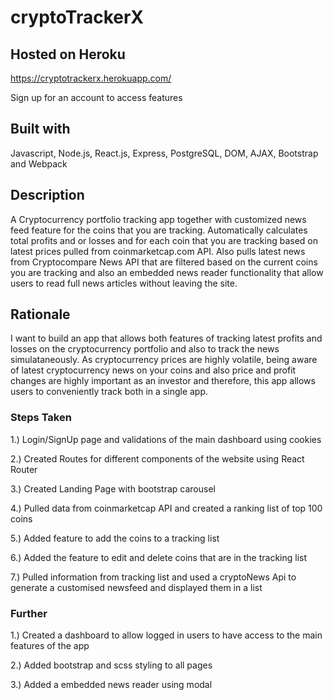 # cryptoTrackerX

## Hosted on Heroku
https://cryptotrackerx.herokuapp.com/

Sign up for an account to access features

## Built with
Javascript, Node.js, React.js, Express, PostgreSQL, DOM, AJAX, Bootstrap and Webpack


## Description

A Cryptocurrency portfolio tracking app together with customized news feed feature for the coins that you are tracking. Automatically calculates total profits and or losses and for each coin that you are tracking based on latest prices pulled from coinmarketcap.com API. Also pulls latest news from Cryptocompare News API that are filtered based on the current coins you are tracking and also an embedded news reader functionality that allow users to read full news articles without leaving the site. 

## Rationale

I want to build an app that allows both features of tracking latest profits and losses on the cryptocurrency portfolio and also to track the news simulataneously. As cryptocurrency prices are highly volatile, being aware of latest cryptocurrency news on your coins and also price and profit changes are highly important as an investor and therefore, this app allows users to conveniently track both in a single app.

### Steps Taken

1.) Login/SignUp page and validations of the main dashboard using cookies

2.) Created Routes for different components of the website using React Router

3.) Created Landing Page with bootstrap carousel

4.) Pulled data from coinmarketcap API and created a ranking list of top 100 coins

5.) Added feature to add the coins to a tracking list

6.) Added the feature to edit and delete coins that are in the tracking list

7.) Pulled information from tracking list and used a cryptoNews Api to generate a customised newsfeed and displayed them in a list 

### Further

1.) Created a dashboard to allow logged in users to have access to the main features of the app

2.) Added bootstrap and scss styling to all pages

3.) Added a embedded news reader using modal